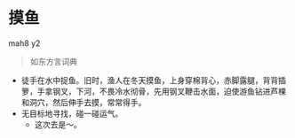 # 摸鱼
mah8 y2
> 如东方言词典
- 徒手在水中捉鱼。旧时，渔人在冬天摸鱼，上身穿棉背心，赤脚露腿，背背插箩，手拿钢叉，下河，不畏冷水彻骨，先用钢叉鞭击水面，迫使游鱼钻进芦棵和洞穴，然后伸手去摸，常常得手。
- 无目标地寻找，碰一碰运气。
  - 这次去是～。
